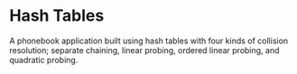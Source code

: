 # Hash Tables

A phonebook application built using hash tables with four kinds of collision resolution; separate chaining, linear probing, ordered linear probing, and quadratic probing.


